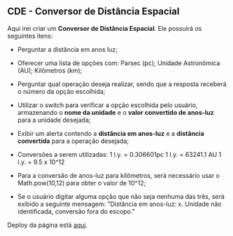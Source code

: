 ## CDE - Conversor de Distância Espacial

Aqui irei criar um **Conversor de Distância Espacial**. Ele possuirá os seguintes itens:

- Perguntar a distância em anos luz;

- Oferecer uma lista de opções com:
  Parsec (pc);
  Unidade Astronômica (AU);
  Kilômetros (km);

- Perguntar qual operação deseja realizar, sendo que a resposta receberá o número da opção escolhida;

- Utilizar o switch para verificar a opção escolhida pelo usuário, armazenando o **nome da unidade** e o **valor convertido de anos-luz** para a unidade desejada;

- Exibir um alerta contendo a **distância em anos-luz** e a **distância convertida** para a operação desejada;

- Conversões a serem utilizadas:
  1 l.y. = 0.306601pc
  1 l.y. = 63241.1 AU
  1 l.y. = 9.5 x 10^12

- Para a conversão de anos-luz para kilômetros, será necessário usar o Math.pow(10,12) para obter o valor de 10^12;

- Se o usuário digitar alguma opção que não seja nenhuma das três, será exibido a seguinte mensagem: "Distância em anos-luz: x. Unidade não identificada, conversão fora do escopo."

Deploy da página está [aqui](https://conversor-distancia-espacial.vercel.app/).
